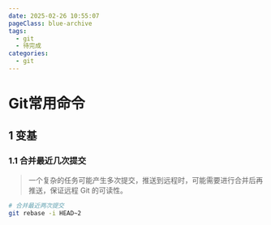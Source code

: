 ```yaml
---
date: 2025-02-26 10:55:07
pageClass: blue-archive
tags:
  - git
  - 待完成
categories:
  - git
---
```


# Git常用命令

## 1 变基
### 1.1 合并最近几次提交
> 一个复杂的任务可能产生多次提交，推送到远程时，可能需要进行合并后再推送，保证远程 Git 的可读性。
```bash
# 合并最近两次提交
git rebase -i HEAD~2
```